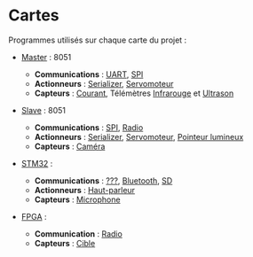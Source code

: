 # Cartes

Programmes utilisés sur chaque carte du projet :
- [Master](./Master) : 8051
  - **Communications** : [UART](../Communication/UART), [SPI](../Communication/SPI)
  - **Actionneurs** : [Serializer](../Actionneurs/Serializer), [Servomoteur](../Actionneurs/Servomoteur)
  - **Capteurs** : [Courant](../Capteurs/Courant), Télémètres [Infrarouge](../Capteurs/Infrarouge) et [Ultrason](../Capteurs/Ultrason)

- [Slave](./Slave) : 8051
  - **Communications** : [SPI](../Communication/SPI), [Radio](../Communication/Radio)
  - **Actionneurs** : [Serializer](../Actionneurs/Serializer), [Servomoteur](../Actionneurs/Servomoteur), [Pointeur lumineux](../Actionneurs/Pointeur_lumineux)
  - **Capteurs** : [Caméra](../Capteurs/Caméra)

- [STM32](./STM32) :
  - **Communications** : [???](../Communication/???), [Bluetooth](../Communication/Bluetooth), [SD](../Communication/SD)
  - **Actionneurs** : [Haut-parleur](../Actionneurs/Haut-parleur)
  - **Capteurs** : [Microphone](../Capteurs/Microphone)

- [FPGA](./FPGA) :
  - **Communication** : [Radio](../Communication/Radio)
  - **Capteurs** : [Cible](../Capteurs/Cible)